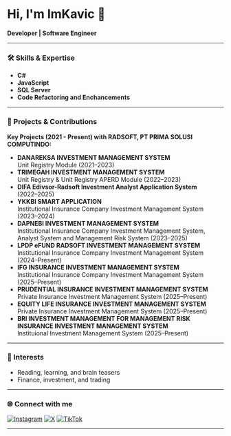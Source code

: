 # Hi, I'm ImKavic 👋

**Developer | Software Engineer**

---

### 🛠️ Skills & Expertise
- **C#**
- **JavaScript**
- **SQL Server**
- **Code Refactoring and Enchancements**
  
---

### 🚀 Projects & Contributions
**Key Projects (2021 - Present) with RADSOFT, PT PRIMA SOLUSI COMPUTINDO:**
- **DANAREKSA INVESTMENT MANAGEMENT SYSTEM**  
  Unit Registry Module (2021–2023)
- **TRIMEGAH INVESTMENT MANAGEMENT SYSTEM**  
  Unit Registry & Unit Registry APERD Module (2022–2023)
- **DIFA Edivsor-Radsoft Investment Analyst Application System**  
  (2022–2025)
- **YKKBI SMART APPLICATION**  
  Institutional Insurance Company Investment Management System (2023–2024)
- **DAPNEBI INVESTMENT MANAGEMENT SYSTEM**  
  Institutional Insurance Company Investment Management System, Analyst System and Management Risk System (2023–2025)
- **LPDP eFUND RADSOFT INVESTMENT MANAGEMENT SYSTEM**  
  Institutional Insurance Company Investment Management System (2024–Present)
- **IFG INSURANCE INVESTMENT MANAGEMENT SYSTEM**  
  Institutional Insurance Company Investment Management System (2025–Present)
- **PRUDENTIAL INSURANCE INVESTMENT MANAGEMENT SYSTEM**  
  Private Insurance Investment Management System (2025–Present)
- **EQUITY LIFE INSURANCE INVESTMENT MANAGEMENT SYSTEM**  
  Private Insurance Investment Management System (2025–Present)
- **BRI INVESTMENT MANAGEMENT FOR MANAGEMENT RISK INSURANCE INVESTMENT MANAGEMENT SYSTEM**  
  Instituional Investment Management System (2025–Present)

---

### 👀 Interests
- Reading, learning, and brain teasers
- Finance, investment, and trading

---

### 🌐 Connect with me

[![Instagram](https://img.shields.io/badge/Instagram-whoskavic-E4405F?style=flat&logo=instagram&logoColor=white)](https://instagram.com/whoskavic)
[![X](https://img.shields.io/badge/X-ImKavic-000000?style=flat&logo=twitter&logoColor=white)](https://twitter.com/ImKavic)
[![TikTok](https://img.shields.io/badge/TikTok-ImKavic-010101?style=flat&logo=tiktok&logoColor=white)](https://tiktok.com/@ImKavic)

---

<!--
Minimalist profile. Add more links or details as needed.
-->
